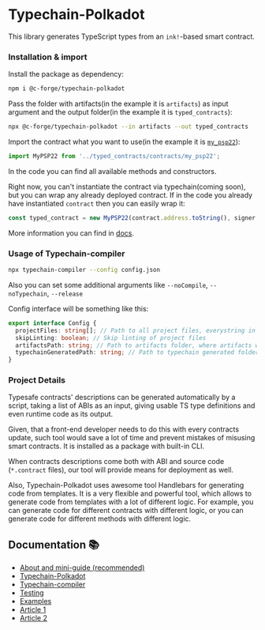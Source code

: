 # Typechain-Polkadot

This library generates TypeScript types from an `ink!`-based smart contract.

### Installation & import

Install the package as dependency:

```bash
npm i @c-forge/typechain-polkadot
```

Pass the folder with artifacts(in the example it is `artifacts`) as input argument
and the output folder(in the example it is `typed_contracts`):

```bash
npx @c-forge/typechain-polkadot --in artifacts --out typed_contracts
```

Import the contract what you want to use(in the example it is [`my_psp22`](https://github.com/727-Ventures/openbrush-contracts/tree/main/examples/psp22)):

```typescript
import MyPSP22 from '../typed_contracts/contracts/my_psp22';
```

In the code you can find all available methods and constructors.

Right now, you can't instantiate the contract via typechain(coming soon),
but you can wrap any already deployed contract. If in the code you already
have instantiated `contract` then you can easily wrap it:

```typescript
const typed_contract = new MyPSP22(contract.address.toString(), signer /* who will sign transactions*/, contract.api);
```

More information you can find in [docs](docs/about.md).

### Usage of Typechain-compiler

```bash
npx typechain-compiler --config config.json
```

Also you can set some additional arguments like `--noCompile`, `--noTypechain`, `--release`

Config interface will be something like this:

```typescript
export interface Config {
  projectFiles: string[]; // Path to all project files, everystring in glob format
  skipLinting: boolean; // Skip linting of project files
  artifactsPath: string; // Path to artifacts folder, where artifacts will be stored it will save both .contract and .json (contract ABI)
  typechainGeneratedPath: string; // Path to typechain generated folder
}
```

### Project Details

Typesafe contracts' descriptions can be generated automatically by a script, taking a list of ABIs as an input, giving usable TS type definitions and even runtime code as its output.

Given, that a front-end developer needs to do this with every contracts update, such tool would save a lot of time and prevent mistakes of misusing smart contracts. It is installed as a package with built-in CLI.

When contracts descriptions come both with ABI and source code (`*.contract` files), our tool will provide means for deployment as well.

Also, Typechain-Polkadot uses awesome tool Handlebars for generating code from templates. It is a very flexible and powerful tool, which allows to generate code from templates with a lot of different logic.
For example, you can generate code for different contracts with different logic, or you can generate code for different methods with different logic.

## Documentation 📚

- [About and mini-guide (recommended)](docs/about.md)
- [Typechain-Polkadot](packages/typechain-polkadot/README.md)
- [Typechain-compiler](packages/typechain-compiler/README.md)
- [Testing](tests/README.md)
- [Examples](examples/README.md)
- [Article 1](https://medium.com/p/7c184067523f)
- [Article 2](https://medium.com/brushfam/ways-how-to-use-typechain-polkadot-in-your-project-281ef80b8dd8)
